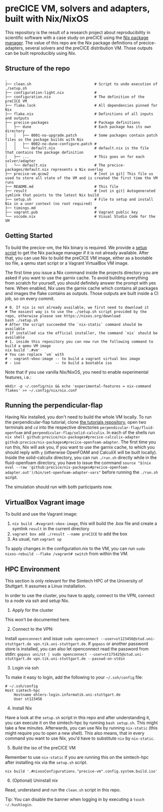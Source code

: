 # preCICE VM, solvers and adapters, built with Nix/NixOS

This repository is the result of a research project about reproducibility in scientific software with a case study on preCICE using the [Nix package manager](https://nixos.org/).
The value of this repo are the Nix package definitions of precice-adapters, several solvers and the preCICE distribution VM.
Those outputs can be built reproducibly using Nix.

<!-- The paper can be found here TODO add link to paper once it's published -->

## Structure of the repo

```
.
├── clean.sh                             # Script to undo execution of ./setup.sh
├── configuration-light.nix              #
├── configuration.nix                    # The definition of the preCICE VM
├── flake.lock                           # All dependencies pinned for Nix
├── flake.nix                            # Definitions of all inputs and outputs
├── precice-packages                     # Package definitions
│   ├── dune                             # Each package has its own directory
│   │   ├── 0001-no-upgrade.patch        # Some packages contain patch files so the package builds with Nix
│   │   ├── 0002-no-dune-configure.patch #
│   │   └── default.nix                  # default.nix is the file that contains the package definition
│   ├── ...                              # This goes on for each solver/adapter
│   └── default.nix                      # The precice-packages/default.nix represents a Nix overlay
├── precice-vm.qcow2                     # [not in git] This file us used to store all state of the VM and is created the first time the VM runs
├── README.md                            # This file
├── result                               # [not in git] Autogenerated symlink that points to the latest Nix build
├── setup.sh                             # File to setup and install Nix in a user context (no root required)
├── timings.md                           #
├── vagrant.pub                          # Vagrant public key
└── vscode.nix                           # Visual Studio Code for the VM
```

## Getting Started

To build the precice-vm, the Nix binary is required.
We provide a [setup script](./setup.sh) to get the Nix package manager if it is not already available.
After that, you can use Nix to build the preCICE VM image, either as a bootable iso file, a qemu start script or a Vagrant VirtualBox VM image.

The first time you issue a Nix command inside the projects directory you are asked if you want to use the garnix cache.
To avoid building everything from scratch for yourself, you should definitely answer the prompt with yes here.
When enabled, Nix uses the garnix cache which contains all packages and images the flake contains as outputs.
Those outputs are built inside a CI job, so on every commit.

```
# 0. If nix is not already available, we first need to download it
# The easiest way is to use the ./setup.sh script provided by the repo, otherwise please see https://nixos.org/download
bash ./setup.sh
# After the script succeeded the `nix-static` command should be available
# If installed via the official installer, the command `nix` should be available
# 1. inside this repository you can now run the following command to build a qemu VM image
nix build '.#vm'
# You can replace `vm` with
# - vagrant-vbox-image -- to build a vagrant virtual box image
# - iso                -- to build a bootable iso
```

Note that if you use vanilla Nix/NixOS, you need to enable experimental features, i.e.:

```plaintext
mkdir -p ~/.config/nix && echo 'experimental-features = nix-command flakes' >> ~/.config/nix/nix.conf
```

## Running the perpendicular-flap

Having Nix installed, you don't need to build the whole VM locally.
To run the perpendicular-flap tutorial, clone [the tutorials repository](https://github.com/precice/tutorials/), open two terminals and `cd` into the respective directories `perpendicular-flap/fluid-openfoam` and `perpendicular-flap/solid-calculix`.
In each of the shells run `nix shell github:precice/nix-packages#precice-calculix-adapter github:precice/nix-packages#precice-openfoam-adapter`.
The first time you run this, Nix will ask you, if you want to use the garnix cache, to which you should reply with `y` (otherwise OpenFOAM and CalculiX will be built locally).
Inside the solid-calculix directory, you can run `./run.sh` directly while in the fluid-openfoam directory, you have to issue the command `source "$(nix eval --raw 'github:precice/nix-packages#precice-openfoam-adapter.out')/bin/set-openfoam-adapter-vars"` before running the `./run.sh` script.

The simulation should run with both participants now.

## VirtualBox Vagrant image

To build and use the Vagrant image:
1. `nix build .#vagrant-vbox-image`, this will build the .box file and create a symlink `result` in the current directory
2. `vagrant box add ./result --name preCICE` to add the box
3. As usual, run `vagrant up`

To apply changes in the configuration.nix to the VM, you can run `sudo nixos-rebuild --flake /vagrant# switch` from within the VM.

## HPC Environment

This section is only relevant for the Simtech HPC of the University of Stuttgart.
It assumes a Linux installation.

In order to use the cluster, you have to apply, connect to the VPN, connect to a node via ssh and setup Nix.

1. Apply for the cluster

This won't be documented here.

2. Connect to the VPN:

Install `openconnect` and issue `sudo openconnect --user=st123456@stud.uni-stuttgart.de vpn.tik.uni-stuttgart.de`.
If `gopass` or another password store is installed, you can also let openconnect read the password from stdin: `gopass uni/st | sudo openconnect --user=st175425@stud.uni-stuttgart.de vpn.tik.uni-stuttgart.de --passwd-on-stdin`

3. Login via ssh

To make it easy to login, add the following to your `~/.ssh/config` file:

```sshconfig
# ~/.ssh/config
Host simtech-hpc
    Hostname ehlers-login.informatik.uni-stuttgart.de
    User st123456
```

4. Install Nix

Have a look at the `setup.sh` script in this repo and after understanding it, you can execute it on the simtech-hpc by running `bash setup.sh`.
This might take a few minutes.
Afterwards, you can use Nix by running `nix-static` (this might require you to open a new shell).
This also means, that in every command you want to use Nix, you'd have to substitute `nix` by `nix-static`.

5. Build the iso of the preCICE VM

Remember to use `nix-static` if you are running this on the simtech-hpc after installing nix via the `setup.sh` script.

`nix build '.#nixosConfigurations."precice-vm".config.system.build.iso'`

6. (Optional) Uninstall nix

Read, understand and run the `clean.sh` script in this repo.

Tip: You can disable the banner when logging in by executing a `touch ~/.hushlogin`.
